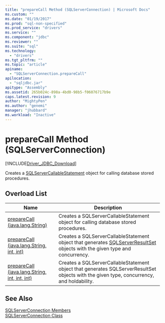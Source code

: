 ```yaml
---
title: "prepareCall Method (SQLServerConnection) | Microsoft Docs"
ms.custom: ""
ms.date: "01/19/2017"
ms.prod: "sql-non-specified"
ms.prod_service: "drivers"
ms.service: ""
ms.component: "jdbc"
ms.reviewer: ""
ms.suite: "sql"
ms.technology: 
  - "drivers"
ms.tgt_pltfrm: ""
ms.topic: "article"
apiname: 
  - "SQLServerConnection.prepareCall"
apilocation: 
  - "sqljdbc.jar"
apitype: "Assembly"
ms.assetid: 265b024c-898a-4bd0-98b5-f06076717b9e
caps.latest.revision: 9
author: "MightyPen"
ms.author: "genemi"
manager: "jhubbard"
ms.workload: "Inactive"
---
```

# prepareCall Method (SQLServerConnection)
[!INCLUDE[Driver_JDBC_Download](../../../includes/driver_jdbc_download.md)]

  Creates a [SQLServerCallableStatement](../../../connect/jdbc/reference/sqlservercallablestatement-class.md) object for calling database stored procedures.  
  
## Overload List  
  
|Name|Description|  
|----------|-----------------|  
|[prepareCall (java.lang.String)](../../../connect/jdbc/reference/preparecall-method-java-lang-string.md)|Creates a SQLServerCallableStatement object for calling database stored procedures.|  
|[prepareCall (java.lang.String, int, int)](../../../connect/jdbc/reference/preparecall-method-java-lang-string-int-int.md)|Creates a SQLServerCallableStatement object that generates [SQLServerResultSet](../../../connect/jdbc/reference/sqlserverresultset-class.md) objects with the given type and concurrency.|  
|[prepareCall (java.lang.String, int, int, int)](../../../connect/jdbc/reference/preparecall-method-java-lang-string-int-int-int.md)|Creates a SQLServerCallableStatement object that generates SQLServerResultSet objects with the given type, concurrency, and holdability.|  
  
## See Also  
 [SQLServerConnection Members](../../../connect/jdbc/reference/sqlserverconnection-members.md)   
 [SQLServerConnection Class](../../../connect/jdbc/reference/sqlserverconnection-class.md)  
  
  

